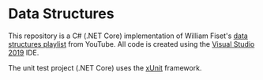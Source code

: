 # Data Structures
This repository is a C# (.NET Core) implementation of William Fiset's [data structures playlist](https://www.youtube.com/playlist?list=PLDV1Zeh2NRsB6SWUrDFW2RmDotAfPbeHu) from YouTube. All code is created using the [Visual Studio 2019](https://visualstudio.microsoft.com/downloads/) IDE.

The unit test project (.NET Core) uses the [xUnit](https://xunit.net/) framework.
